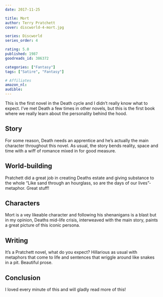 ```yaml
---
date: 2017-11-25

title: Mort
author: Terry Pratchett
cover: discworld-4-mort.jpg

series: Discworld
series_order: 4

rating: 5.0
published: 1987
goodreads_id: 386372

categories: ["Fantasy"]
tags: ["Satire", "Fantasy"]

# Affiliates
amazon_nl: 
audible: 
---
```


This is the first novel in the Death cycle and I didn’t really know what to expect. I’ve met Death a few times in other novels, but this is the first book where we really learn about the personality behind the hood.

<!--more-->

## Story

For some reason, Death needs an apprentice and he’s actually the main character throughout this novel. As usual, the story bends reality, space and time with a wiff of romance mixed in for good measure.

## World-building

Pratchett did a great job in creating Deaths estate and giving substance to the whole “Like sand through an hourglass, so are the days of our lives”-metaphor. Great stuff!

## Characters

Mort is a vey likeable character and following his shenanigans is a blast but in my opinion, Deaths mid-life crisis, interweaved with the main story, paints a great picture of this iconic persona.

## Writing

It’s a Pratchett novel, what do you expect? Hillarious as usual with metaphors that come to life and sentences that wriggle around like snakes in a pit. Beautiful prose.

## Conclusion

I loved every minute of this and will gladly read more of this!
